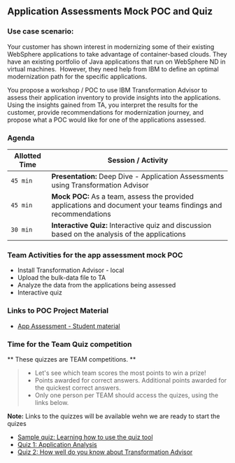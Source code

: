 ## Application Assessments Mock POC and Quiz


### Use case scenario: 

Your customer has shown interest in modernizing some of their existing WebSphere applications to take advantage of container-based clouds. 
They have an existing portfolio of Java applications that run on WebSphere ND in virtual machines.  
However, they need help from IBM to define an optimal modernization path for the specific applications. 

You propose a workshop / POC to use IBM Transformation Advisor to assess their application inventory to provide insights into the applications. Using the insights gained from TA, you interpret the results for the customer, provide recommendations for modernization journey, and propose what a POC would like for one of the applications assessed.



### Agenda

Allotted Time | Session / Activity 
-------|-------------------
`45 min` | **Presentation:** Deep Dive - Application Assessments using Transformation Advisor
`45 min` | **Mock POC:** As a team, assess the provided applications and document your teams findings and recommendations
`30 min` | **Interactive Quiz:** Interactive quiz and discussion  based on the analysis of the applications
 

### Team Activities for the app assessment mock POC

  - Install Transformation Advisor - local
  - Upload the bulk-data file to TA
  - Analyze the data from the applications being assessed
  - Interactive quiz
  
    

### Links to POC Project Material

  - [App Assessment - Student material](https://ibm.box.com/v/TA-student-material)
  


### Time for the Team Quiz competition

** These quizzes are TEAM competitions.  **

> - Let's see which team scores the most points to win a prize! 
> - Points awarded for correct answers. Additional points awarded for the quickest correct answers. 
> - Only one person per TEAM should access the quizes, using the links below. 

**Note:** Links to the quizzes will be available wehn we are ready to start the quizes

  - [Sample quiz: Learning how to use the quiz tool](https://www.menti.com/updf8f9q3o)
  - [Quiz 1: Application Analysis](https://www.menti.com/h6geav3kqx)
  - [Quiz 2: How well do you know about Transformation Advisor](https://www.menti.com/mr3syn2q52)

